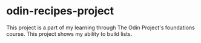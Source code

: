 # odin-recipes-project

This project is a part of my learning through The Odin Project's 
foundations course. This project shows my ability to build lists. 
